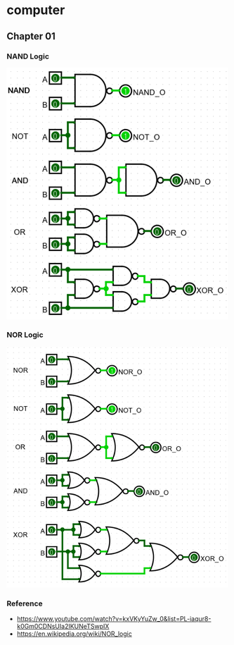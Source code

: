 # computer

## Chapter 01

### NAND Logic
![](images/2022-04-17-20-04-31.png)

### NOR Logic
![](images/2022-04-17-20-06-42.png)


### Reference
* https://www.youtube.com/watch?v=kxVKyYuZw_0&list=PL-iaqur8-k0Gm0CDNsUIa2IKUNeTSwpIX
* https://en.wikipedia.org/wiki/NOR_logic